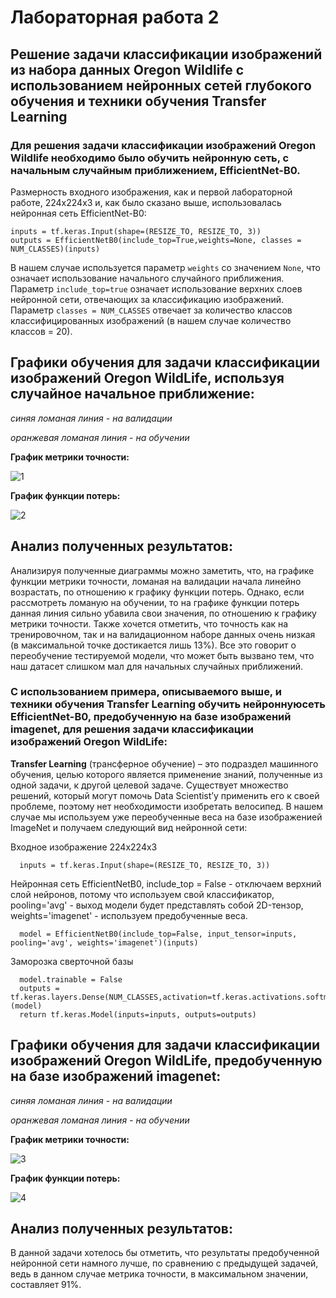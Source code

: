 Лабораторная работа 2
===
Решение задачи классификации изображений из набора данных Oregon Wildlife с использованием нейронных сетей глубокого обучения и техники обучения Transfer Learning
----
### Для решения задачи классификации изображений Oregon Wildlife необходимо было обучить нейронную сеть, с начальным случайным приближением, EfficientNet-B0.
Размерность входного изображения, как и первой лабораторной работе, 224х224х3 и, как было сказано выше, использовалась нейронная сеть EfficientNet-B0:
```
inputs = tf.keras.Input(shape=(RESIZE_TO, RESIZE_TO, 3))
outputs = EfficientNetB0(include_top=True,weights=None, classes = NUM_CLASSES)(inputs)
```
В нашем случае используется параметр `weights` со значением `None`, что означает использование начального случайного приближения. Параметр `include_top=true` oзначает использование верхних слоев нейронной сети, отвечающих за классификацию изображений. Параметр `classes = NUM_CLASSES` отвечает за количество классов классифицированных изображений (в нашем случае количество классов = 20).

Графики обучения для задачи классификации изображений Oregon WildLife, используя случайное начальное приближение:
----
*синяя ломаная линия - на валидации*

*оранжевая ломаная линия - на обучении*

**График метрики точности:**

![1](https://user-images.githubusercontent.com/59210216/111230601-f1cc1700-85f8-11eb-8f42-d3ce70cec56e.jpg)


**График функции потерь:**

![2](https://user-images.githubusercontent.com/59210216/111230610-f4c70780-85f8-11eb-899b-1b96f373cedd.jpg)

Анализ полученных результатов:
-------
Анализируя полученные диаграммы можно заметить, что, на графике функции метрики точности, ломаная на валидации начала линейно возрастать, по отношению к графику функции потерь. Однако, если рассмотреть ломаную на обучении, то на графике функции потерь данная линия сильно убавила свои значения, по отношению к графику метрики точности. Также хочется отметить, что точность как на тренировочном, так и на валидационном наборе данных очень низкая (в максимальной точке достикается лишь 13%). Все это говорит о переобучение тестируемой модели, что может быть вызвано тем, что наш датасет слишком мал для начальных случайных приближений.

### С использованием примера, описываемого выше, и техники обучения Transfer Learning обучить нейроннуюсеть EfficientNet-B0, предобученную на базе изображений imagenet, для решения задачи классификации изображений Oregon WildLife:
**Transfer Learning** (трансферное обучение) – это подраздел машинного обучения, целью которого является применение знаний, полученные из одной задачи, к другой целевой задаче. Существует множество решений, который могут помочь Data Scientist’у применить его к своей проблеме, поэтому нет необходимости изобретать велосипед. В нашем случае мы используем уже переобученные веса на базе изображенией ImageNet и получаем следующий вид нейронной сети:
 
Входное изображение 224х224х3
```
  inputs = tf.keras.Input(shape=(RESIZE_TO, RESIZE_TO, 3)) 
```
Нейронная сеть EfficientNetB0, include_top = False - отключаем верхний слой нейронов, потому что используем свой классификатор, pooling='avg' - выход модели будет представлять собой 2D-тензор, weights='imagenet' - используем предобученные веса.
```
  model = EfficientNetB0(include_top=False, input_tensor=inputs, pooling='avg', weights='imagenet')(inputs) 
```
 Заморозка сверточной базы
```
  model.trainable = False
  outputs = tf.keras.layers.Dense(NUM_CLASSES,activation=tf.keras.activations.softmax)(model)
  return tf.keras.Model(inputs=inputs, outputs=outputs)
```

Графики обучения для задачи классификации изображений Oregon WildLife, предобученную на базе изображений imagenet:
----
*синяя ломаная линия - на валидации*

*оранжевая ломаная линия - на обучении*

**График метрики точности:**

![3](https://user-images.githubusercontent.com/59210216/111233235-ab2ceb80-85fd-11eb-9067-96c1c57121a5.jpg)

**График функции потерь:**

![4](https://user-images.githubusercontent.com/59210216/111233247-b2ec9000-85fd-11eb-9b9c-cd7596cf4043.jpg)

Анализ полученных результатов:
-------
В данной задачи хотелось бы отметить, что результаты предобученной нейронной сети намного лучше, по сравнению с предыдущей задачей, ведь в данном случае метрика точности, в максимальном значении, составляет 91%.


